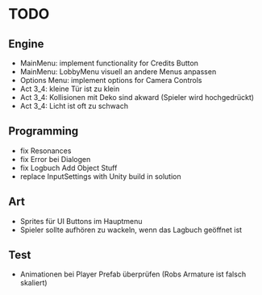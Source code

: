 # TODO
## Engine
- MainMenu: implement functionality for Credits Button
- MainMenu: LobbyMenu visuell an andere Menus anpassen
- Options Menu: implement options for Camera Controls
- Act 3_4: kleine Tür ist zu klein
- Act 3_4: Kollisionen mit Deko sind akward (Spieler wird hochgedrückt)
- Act 3_4: Licht ist oft zu schwach

## Programming
- fix Resonances
- fix Error bei Dialogen
- fix Logbuch Add Object Stuff
- replace InputSettings with Unity build in solution

## Art
- Sprites für UI Buttons im Hauptmenu
- Spieler sollte aufhören zu wackeln, wenn das Lagbuch geöffnet ist

## Test
- Animationen bei Player Prefab überprüfen (Robs Armature ist falsch skaliert)